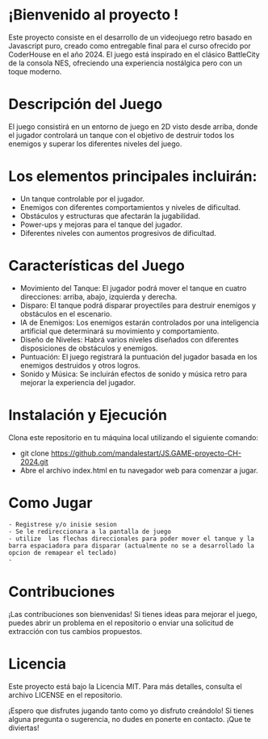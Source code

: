 # ¡Bienvenido al proyecto !

Este proyecto consiste en el desarrollo de un videojuego retro basado en Javascript puro, creado como entregable final para el curso ofrecido por CoderHouse en el año 2024. El juego está inspirado en el clásico BattleCity de la consola NES, ofreciendo una experiencia nostálgica pero con un toque moderno.

# Descripción del Juego
El juego consistirá en un entorno de juego en 2D visto desde arriba, donde el jugador controlará un tanque con el objetivo de destruir todos los enemigos y superar los diferentes niveles del juego. 

# Los elementos principales incluirán:

- Un tanque controlable por el jugador.
- Enemigos con diferentes comportamientos y niveles de dificultad.
- Obstáculos y estructuras que afectarán la jugabilidad.
- Power-ups y mejoras para el tanque del jugador.
- Diferentes niveles con aumentos progresivos de dificultad.

# Características del Juego
- Movimiento del Tanque: El jugador podrá mover el tanque en cuatro direcciones: arriba, abajo, izquierda y derecha.
- Disparo: El tanque podrá disparar proyectiles para destruir enemigos y obstáculos en el escenario.
- IA de Enemigos: Los enemigos estarán controlados por una inteligencia artificial que determinará su movimiento y comportamiento.
- Diseño de Niveles: Habrá varios niveles diseñados con diferentes disposiciones de obstáculos y enemigos.
- Puntuación: El juego registrará la puntuación del jugador basada en los enemigos destruidos y otros logros.
- Sonido y Música: Se incluirán efectos de sonido y música retro para mejorar la experiencia del jugador.


# Instalación y Ejecución
Clona este repositorio en tu máquina local utilizando el siguiente comando:

- git clone https://github.com/mandalestart/JS.GAME-proyecto-CH-2024.git
- Abre el archivo index.html en tu navegador web para comenzar a jugar.

# Como Jugar

    - Registrese y/o inisie sesion
    - Se le redireccionara a la pantalla de juego
    - utilize  las flechas direccionales para poder mover el tanque y la barra espaciadora para disparar (actualmente no se a desarrollado la opcion de remapear el teclado)
    - 

# Contribuciones
¡Las contribuciones son bienvenidas! Si tienes ideas para mejorar el juego, puedes abrir un problema en el repositorio o enviar una solicitud de extracción con tus cambios propuestos.

# Licencia
Este proyecto está bajo la Licencia MIT. Para más detalles, consulta el archivo LICENSE en el repositorio.

¡Espero que disfrutes jugando  tanto como yo disfruto creándolo! Si tienes alguna pregunta o sugerencia, no dudes en ponerte en contacto. ¡Que te diviertas!

